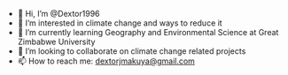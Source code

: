 - 👋 Hi, I’m @Dextor1996
- 👀 I’m interested in climate change and ways to reduce it 
- 🌱 I’m currently learning Geography and Environmental Science at Great  Zimbabwe University 
- 💞️ I’m looking to collaborate on climate change related projects 
- 📫 How to reach me: dextorjmakuya@gmail.com

<!---
Dextor1996/Dextor1996 is a ✨ special ✨ repository because its `README.md` (this file) appears on your GitHub profile.
You can click the Preview link to take a look at your changes.
--->
